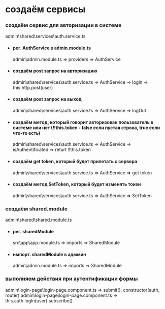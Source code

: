 # создаём сервисы

### создаём сервис для авторизации в системе

admin\shared\services\auth.service.ts

- #### рег. AuthService в admin.module.ts

  admin\admin.module.ts => providers => AuthService

- #### создаём post запрос на авторизацию
  admin\shared\services\auth.service.ts => AuthService => login => this.http.post(user)
- #### создаём post запрос на выход
  admin\shared\services\auth.service.ts => AuthService => logOut
- #### создаём метод, который говорит авторизован пользователь в системе или нет (!!this.token - false если пустая строка, true если что-то есть)

  admin\shared\services\auth.service.ts => AuthService => isAuthentificated => returt !!this.token

- #### создаём get token, который будет прилетать с сервера

  admin\shared\services\auth.service.ts => AuthService => get token

- #### создаём метод SetToken, который будет изменять токен
  admin\shared\services\auth.service.ts => AuthService => SetToken

### создаём shared.module

admin\shared\shared.module.ts

- #### рег. sharedModule

  src\app\app.module.ts => imports => SharedModule

- #### импорт. sharedModule в адммин
  admin\admin.module.ts => imports => SharedModule

### выполняем действия при аутентификации формы

admin\login-page\login-page.component.ts => submit(), constructor(auth, router)
admin\login-page\login-page.component.ts => this.auth.logIn(user).subscribe()
